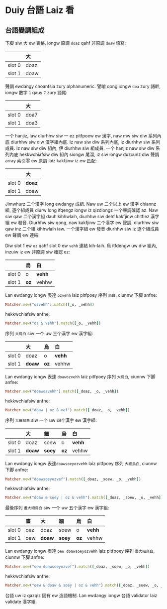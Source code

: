 # Duiy 台語 Laiz 看

## 台語變調組成

下脚 siw 大 ew 表格, iongw 原調 `doaz` qahf 非原調 `doaw` 填寫:

| | 大 |
| :--- | :--- |
| slot 0 | doaz |
| slot 1 | doaw |

聲調 ewdangy choanfsia zury alphanumeric. 譬喻 qong iongw `doa` zury 語幹, iongw 數字 `1` qauy `7` zury 語尾:

| | 大 |
| :--- | :--- |
| slot 0 | doa7 |
| slot 1 | doa3 |

一个 hanjiz, iaw diurhhw siw 一 ez pitfpoew ew 漢字, naw mw siw diw 系列內底 diurhhw siw diw 漢字組內底. Iz naw siw diw 系列內底, iz diurhhw siw 系列成員. Iz naw siw diw 組內, 伊 diurhhw siw 組成員. 一个 hanjiz naw siw diw 系列內底 hekkwchiafsiw diw 組內 siongw 尾溜, iz siw iongw duzcunz diw 聲調 array 索引零 ew 原調 laiz kakfjinw iz ew 匹配:

| | 大 |
| :--- | :--- |
| slot 0 | **doaz** |
| slot 1 | doaw |

Jimwhurz 二个漢字 long ewdangy 成組. Naw uw 二个以上 ew 漢字 chiannz 組, 逐个組成員 diurw long ifqengz iongw iz qizdiongz 一个聲調確認 az. Naw siw qaw 二个漢字組 dauh kihhwlaih, diurhhw siw dehf kakfjinw chitflez 漢字組 ew 發音. Diurhhw siw qong, naw kakfjinw 二个漢字 ew 聲調, diurhhw siw qaw inz 二个組 kihhwlaih iaw. 一个漢字組 ew 發音 diurhhw siw iz 逐个組成員 ew 聲調 ew 連結.

Diw slot 1 ew `oz` qahf slot 0 ew `vehh` 連結 kih-laih. 烏 itfdengw uw diw 組內, inzuiw iz ew 非原調 siw 確認 ez:

| | 烏 | 白 |
| :--- | :--- | :--- |
| slot 0 | o | **vehh** |
| slot 1 | **oz** | vehhw |

Lan ewdangy iongw 表達 `ozvehh` laiz pitfpoey 序列 `烏白`, ciunnw 下脚 anfne:

```ruby
Matcher.new("ozvehh").match([_o, _vehh])
```

hekkwchiafsiw anfne:

```ruby
Matcher.new("oz & vehh").match([_o, _vehh])
```

序列 `大烏白` siw 一个 uw 三个漢字 ew 漢字組:

| | 大 | 烏 | 白 |
| :--- | :--- | :--- | :--- |
| slot 0 | doaz | o | **vehh** |
| slot 1 | **doaw** | **oz** | vehhw |

Lan ewdangy iongw 表達 `doawozvehh` laiz pitfpoey 序列 `大烏白`, ciunnw 下脚 anfne:

```ruby
Matcher.new("doawozvehh").match([_doaz, _o, _vehh])
```

hekkwchiafsiw anfne:

```ruby
Matcher.new("doaw | oz & vef").match([_doaz, _o, _vehh])
```

序列 `大細烏白` siw 一个 uw 四个漢字 ew 漢字組:

| | 大 | 細 | 烏 | 白 |
| :--- | :--- | :--- | :--- | :--- |
| slot 0 | doaz | soew | o | **vehh** |
| slot 1 | **doaw** | **soey** | **oz** | vehhw |

Lan ewdangy iongw 表達`doawsoeyozvehh` laiz pitfpoey 序列 `大細烏白`, ciunnw 下脚 anfne:

```ruby
Matcher.new("doawsoeyozvef").match([_doaz, _soew, _o, _vehh])
```

hekkwchiafsiw anfne:

```ruby
Matcher.new("doaw & soey | oz & vehh").match([_doaz, _soew, _o, _vehh])
```

最後序列 `畫大細烏白` siw 一个 uw 五个漢字 ew 漢字組:

| | 畫 | 大 | 細 | 烏 | 白 |
| :--- | :--- | :--- | :--- | :--- | :--- |
| slot 0 | oez | doaz | soew | o | **vehh** |
| slot 1 | oew | **doaw** | **soey** | **oz** | vehhw |

Lan ewdangy iongw 表達 `oew doawsoeyozvehh` laiz pitfpoey 序列 `畫大細烏白`, ciunnw 下脚 anfne:

```ruby
Matcher.new("oew doawsoeyozvef").match([_doaz, _soew, _o, _vehh])
```

hekkwchiafsiw anfne:

```ruby
Matcher.new("oew & doaw & soey | oz & vehh").match([_doaz, _soew, _o, _vehh])
```

台語 uw iz qazqiz 固有 ew 造語機制. Lan ewdangy iongw 台語 validator laiz validate 漢字組.
